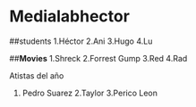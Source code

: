 # Medialabhector
##students
1.Héctor
2.Ani
3.Hugo
4.Lu 

##**Movies**
1.Shreck
2.Forrest Gump
3.Red
4.Rad

Atistas del año
1. Pedro Suarez
2.Taylor
3.Perico Leon
